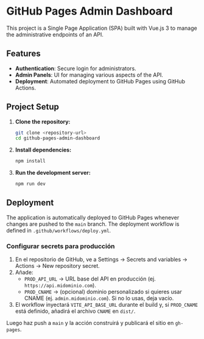 # GitHub Pages Admin Dashboard

This project is a Single Page Application (SPA) built with Vue.js 3 to manage the administrative endpoints of an API.

## Features

-   **Authentication**: Secure login for administrators.
-   **Admin Panels**: UI for managing various aspects of the API.
-   **Deployment**: Automated deployment to GitHub Pages using GitHub Actions.

## Project Setup

1.  **Clone the repository:**
    ```bash
    git clone <repository-url>
    cd github-pages-admin-dashboard
    ```

2.  **Install dependencies:**
    ```bash
    npm install
    ```

3.  **Run the development server:**
    ```bash
    npm run dev
    ```

## Deployment

The application is automatically deployed to GitHub Pages whenever changes are pushed to the `main` branch. The deployment workflow is defined in `.github/workflows/deploy.yml`.

### Configurar secrets para producción

1. En el repositorio de GitHub, ve a Settings → Secrets and variables → Actions → New repository secret.
2. Añade:
   - `PROD_API_URL` → URL base del API en producción (ej. `https://api.midominio.com`).
   - `PROD_CNAME` → (opcional) dominio personalizado si quieres usar CNAME (ej. `admin.midominio.com`). Si no lo usas, deja vacío.
3. El workflow inyectará `VITE_API_BASE_URL` durante el build y, si `PROD_CNAME` está definido, añadirá el archivo `CNAME` en `dist/`.

Luego haz push a `main` y la acción construirá y publicará el sitio en `gh-pages`.
